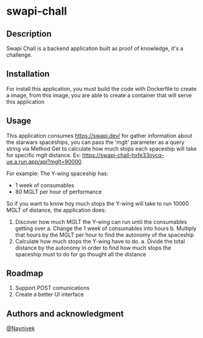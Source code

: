 # swapi-chall
## Description

Swapi Chall is a backend application built as proof of knowledge, it's a challenge.

## Installation
For install this application, you must build the code with Dockerfile to create a image, from this image, you are able to create a container that will serve this application
## Usage
This application consumes https://swapi.dev/ for gather information about the starwars spaceships, you can pass the 'mglt' parameter as a query string via Method Get to calculate how much stops each spaceship will take for specific mglt distance.
Ex:
https://swapi-chall-hxfe33oycq-ue.a.run.app/api?mglt=90000

For example: The Y-wing spaceship has:
- 1 week of consumables
- 80 MGLT per hour of performance

So if you want to know hoy much stops the Y-wing will take to run 10000 MGLT of distance, the application does:
1. Discover how much MGLT the Y-wing can run until the consumables getting over
    a. Change the 1 week of consumables into hours
    b. Multiply that hours by the MGLT per hour to find the autonomy of the spaceship
2. Calculate how much stops the Y-wing have to do.
    a. Divide the total distance by the autonomy in order to find how much stops the spaceship must to do for go thought all the distance

## Roadmap
1. Support POST comunications
2. Create a better UI interface

## Authors and acknowledgment
[@Naynivek](https://gitlab.com/naynivek)

